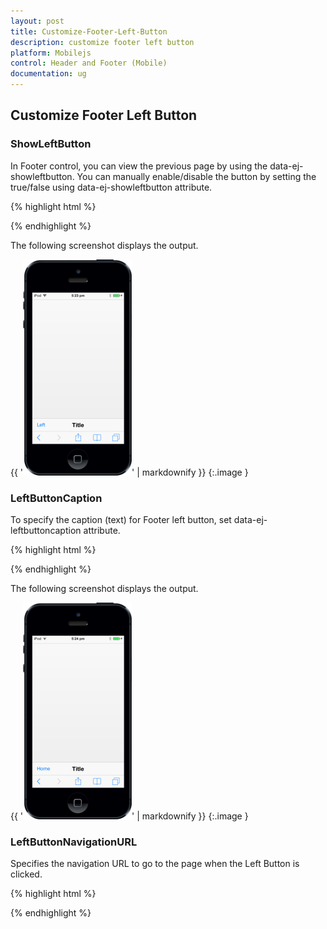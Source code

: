 ```yaml
---
layout: post
title: Customize-Footer-Left-Button
description: customize footer left button
platform: Mobilejs
control: Header and Footer (Mobile)
documentation: ug
---
```


## Customize Footer Left Button

### ShowLeftButton

In Footer control, you can view the previous page by using the data-ej-showleftbutton. You can manually enable/disable the button by setting the true/false using data-ej-showleftbutton attribute.

{% highlight html %}

<div id="footer_sample" data-role="ejmfooter" data-ej-showleftbutton=true ></div>



{% endhighlight %}

The following screenshot displays the output.

{{ '![](Customize-Footer-Left-Button_images/Customize-Footer-Left-Button_img1.png)' | markdownify }}
{:.image }




### LeftButtonCaption

To specify the caption (text) for Footer left button, set data-ej-leftbuttoncaption attribute. 

{% highlight html %}



<div id="footer_sample" data-role="ejmfooter" data-ej-showleftbutton="true" data-ej-leftbuttoncaption="Home" ></div>    



{% endhighlight %}



The following screenshot displays the output.

{{ '![](Customize-Footer-Left-Button_images/Customize-Footer-Left-Button_img2.png)' | markdownify }}
{:.image }




### LeftButtonNavigationURL

Specifies the navigation URL to go to the page when the Left Button is clicked. 

{% highlight html %}



<div id="footer_sample" data-role="ejmfooter" data-ej-showleftbutton="true" data-ej-leftbuttonnavigationurl="" ></div>      



{% endhighlight %}



